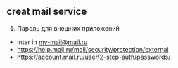 ## creat mail service
1. Пароль для внешних приложений
-   inter in my-mail@mail.ru
  - https://help.mail.ru/mail/security/protection/external
  - https://account.mail.ru/user/2-step-auth/passwords/

